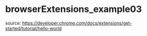 # browserExtensions_example03
source: https://developer.chrome.com/docs/extensions/get-started/tutorial/hello-world
